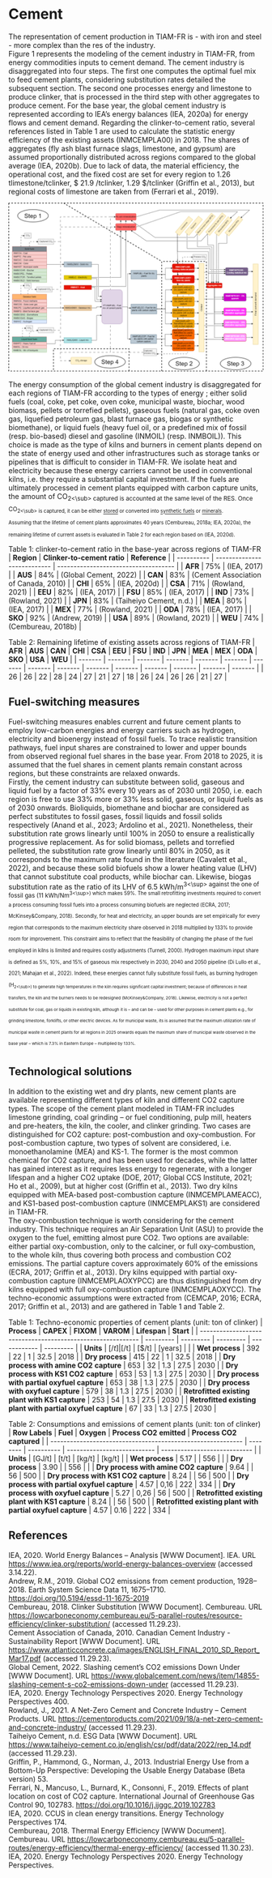 # Cement

The representation of cement production in TIAM-FR is - with iron and steel - more complex than the res of the industry.  
Figure 1 represents the modeling of the cement industry in TIAM-FR, from energy commodities inputs to cement demand. The cement industry is disaggregated into four steps. The first one computes the optimal fuel mix to feed cement plants, considering substitution rates detailed the subsequent section. The second one processes energy and limestone to produce clinker, that is processed in the third step with other aggregates to produce cement. For the base year, the global cement industry is represented according to IEA’s energy balances (IEA, 2020a) for energy flows and cement demand. Regarding the clinker-to-cement ratio, several references listed in Table 1 are used to calculate the statistic energy efficiency of the existing assets (INMCEMPLA00) in 2018. The shares of aggregates (fly ash blast furnace slags, limestone, and gypsum) are assumed proportionally distributed across regions compared to the global average (IEA, 2020b). Due to lack of data, the material efficiency, the operational cost, and the fixed cost are set for every region to 1.26 tlimestone/tclinker, \$ 21.9 /tclinker, 1.29 \$/tclinker (Griffin et al., 2013), but regional costs of limestone are taken from (Ferrari et al., 2019).

![](cement.png)

The energy consumption of the global cement industry is disaggregated for each regions of TIAM-FR according to the types of energy ; either solid fuels (coal, coke, pet coke, oven coke, municipal waste, biochar, wood biomass, pellets or torrefied pellets), gaseous fuels (natural gas, coke oven gas, liquefied petroleum gas, blast furnace gas, biogas or synthetic biomethane), or liquid fuels (heavy fuel oil, or a predefined mix of fossil (resp. bio-based) diesel and gasoline (INMOIL) (resp. INMBOIL)). This choice is made as the type of kilns and burners in cement plants depend on the state of energy used and other infrastructures such as storage tanks or pipelines that is difficult to consider in TIAM-FR. We isolate heat and electricity because these energy carriers cannot be used in conventional kilns, i.e. they require a substantial capital investment. If the fuels are ultimately processed in cement plants equipped with carbon capture units, the amount of CO<sub>2<\sub> captured is accounted at the same level of the RES. Once CO<sub>2<\sub> is captured, it can be either [stored](non-energy-sectors/co2-transport-and-storage.md) or converted into [synthetic fuels](supply/synthetic-fuels.md) or [minerals](backstop/mineralization.md).  
Assuming that the lifetime of cement plants approximates 40 years (Cembureau, 2018a; IEA, 2020a), the remaining lifetime of current assets is evaluated in Table 2 for each region based on (IEA, 2020d).

Table 1: clinker-to-cement ratio in the base-year across regions of TIAM-FR
| **Region** | **Clinker-to-cement ratio** | **Reference**                        |
| ---------- | --------------------------- | ------------------------------------ |
| **AFR**    | 75%                         | (IEA, 2017)                          |
| **AUS**    | 84%                         | (Global Cement, 2022)                |
| **CAN**    | 83%                         | (Cement Association of Canada, 2010) |
| **CHI**    | 65%                         | (IEA, 2020d)                         |
| **CSA**    | 71%                         | (Rowland, 2021)                      |
| **EEU**    | 82%                         | (IEA, 2017)                          |
| **FSU**    | 85%                         | (IEA, 2017)                          |
| **IND**    | 73%                         | (Rowland, 2021)                      |
| **JPN**    | 83%                         | (Taiheiyo Cement, n.d.)              |
| **MEA**    | 80%                         | (IEA, 2017)                          |
| **MEX**    | 77%                         | (Rowland, 2021)                      |
| **ODA**    | 78%                         | (IEA, 2017)                          |
| **SKO**    | 92%                         | (Andrew, 2019)                       |
| **USA**    | 89%                         | (Rowland, 2021)                      |
| **WEU**    | 74%                         | (Cembureau, 2018b)                   |

Table 2: Remaining lifetime of existing assets across regions of TIAM-FR
| **AFR** | **AUS** | **CAN** | **CHI** | **CSA** | **EEU** | **FSU** | **IND** | **JPN** | **MEA** | **MEX** | **ODA** | **SKO** | **USA** | **WEU** |
| ------- | ------- | ------- | ------- | ------- | ------- | ------- | ------- | ------- | ------- | ------- | ------- | ------- | ------- | ------- |
| 26      | 26      | 22      | 28      | 24      | 27      | 21      | 27      | 18      | 26      | 24      | 26      | 26      | 21      | 27      |

## Fuel-switching measures

Fuel-switching measures enables current and future cement plants to employ low-carbon energies and energy carriers such as hydrogen, electricity and bioenergy instead of fossil fuels. To trace realistic transition pathways, fuel input shares are constrained to lower and upper bounds from observed regional fuel shares in the base year. From 2018 to 2025, it is assumed that the fuel shares in cement plants remain constant across regions, but these constraints are relaxed onwards.  
Firstly, the cement industry can substitute between solid, gaseous and liquid fuel by a factor of 33% every 10 years as of 2030 until 2050, i.e. each region is free to use 33% more or 33% less solid, gaseous, or liquid fuels as of 2030 onwards. Bioliquids, biomethane and biochar are considered as perfect substitutes to fossil gases, fossil liquids and fossil solids respectively (Anand et al., 2023; Ardolino et al., 2021). Nonetheless, their substitution rate grows linearly until 100% in 2050 to ensure a realistically progressive replacement. As for solid biomass, pellets and torrefied pelleted, the substitution rate grow linearly until 80% in 2050, as it corresponds to the maximum rate found in the literature (Cavalett et al., 2022), and because these solid biofuels show a lower heating value (LHV) that cannot substitute coal products, while biochar can. Likewise, biogas substitution rate as the ratio of its LHV of 6.5 kWh/m<sup>3<\sup> against the one of fossil gas (11 kWh/Nm<sup>3<\sup>) which makes 59%. The small retrofitting investments required to convert a process consuming fossil fuels into a process consuming biofuels are neglected (ECRA, 2017; McKinsey&Company, 2018).
Secondly, for heat and electricity, an upper bounds are set empirically for every region that corresponds to the maximum electricity share observed in 2018 multiplied by 133% to provide room for improvement. This constraint aims to reflect that the feasibility of changing the phase of the fuel employed in kilns is limited and requires costly adjustments (Turnell, 2000). Hydrogen maximum input share is defined as 5%, 10%, and 15% of gaseous mix respectively in 2030, 2040 and 2050 pipeline (Di Lullo et al., 2021; Mahajan et al., 2022). Indeed, these energies cannot fully substitute fossil fuels, as burning hydrogen (H<sub>2<\sub>) to generate high temperatures in the kiln requires significant capital investment; because of differences in heat transfers, the kiln and the burners needs to be redesigned (McKinsey&Company, 2018). Likewise, electricity is not a perfect substitute for coal, gas or liquids in existing kiln, although it is – and can be – used for other purposes in cement plants e.g., for grinding limestone, forklifts, or other electric devices. As for municipal waste, its is assumed that the maximum utilization rate of municipal waste in cement plants for all regions in 2025 onwards equals the maximum share of municipal waste observed in the base year – which is 7.3% in Eastern Europe – multiplied by 133%.

## Technological solutions

In addition to the existing wet and dry plants, new cement plants are available representing different types of kiln and different CO2 capture types. The scope of the cement plant modeled in TIAM-FR includes limestone grinding, coal grinding – or fuel conditioning, pulp mill, heaters and pre-heaters, the kiln, the cooler, and clinker grinding. Two cases are distinguished for CO2 capture: post-combustion and oxy-combustion. For post-combustion capture, two types of solvent are considered, i.e. monoethanolamine (MEA) and KS-1. The former is the most common chemical for CO2 capture, and has been used for decades, while the latter has gained interest as it requires less energy to regenerate, with a longer lifespan and a higher CO2 uptake (DOE, 2017; Global CCS Institute, 2021; Ho et al., 2009), but at higher cost (Griffin et al., 2013). Two dry kilns equipped with MEA-based post-combustion capture (INMCEMPLAMEACC), and KS1-based post-combustion capture (INMCEMPLAKS1) are considered in TIAM-FR.  
The oxy-combustion technique is worth considering for the cement industry. This technique requires an Air Separation Unit (ASU) to provide the oxygen to the fuel, emitting almost pure CO2. Two options are available: either partial oxy-combustion, only to the calciner, or full oxy-combustion, to the whole kiln, thus covering both process and combustion CO2 emissions. The partial capture covers approximately 60% of the emissions (ECRA, 2017; Griffin et al., 2013). Dry kilns equipped with partial oxy-combustion capture (INMCEMPLAOXYPCC) are thus distinguished from dry kilns equipped with full oxy-combustion capture (INMCEMPLAOXYCC). The techno-economic assumptions were extracted from (CEMCAP, 2016; ECRA, 2017; Griffin et al., 2013) and are gathered in Table 1 and Table 2.

Table 1: Techno-economic properties of cement plants (unit: ton of clinker) 
| **Process**                                                 | **CAPEX** | **FIXOM** | **VAROM** | **Lifespan** | **Start** |
| ----------------------------------------------------------- | --------- | --------- | --------- | ------------ | --------- |
| **Units**                                                   | [$/t]     | [$/t]     | [$/t]     | [years]      |           |
| **Wet process**                                             | 392       | 22        | 1         | 32.5         | 2018      |
| **Dry process**                                             | 415       | 22        | 1         | 32.5         | 2018      |
| **Dry process with amine CO2** **capture**                  | 653       | 32        | 1.3       | 27.5         | 2030      |
| **Dry process with KS1 CO2** **capture**                    | 653       | 53        | 1.3       | 27.5         | 2030      |
| **Dry process with partial oxyfuel capture**                | 653       | 38        | 1.3       | 27.5         | 2030      |
| **Dry process with oxyfuel capture**                        | 579       | 38        | 1.3       | 27.5         | 2030      |
| **Retrofitted existing plant with KS1 capture**             | 253       | 54        | 1.3       | 27.5         | 2030      |
| **Retrofitted existing plant with partial oxyfuel capture** | 67        | 33        | 1.3       | 27.5         | 2030      |

Table 2: Consumptions and emissions of cement plants (unit: ton of clinker)
| **Row Labels**                                              | **Fuel** | **Oxygen** | **Process CO2** **emitted** | **Process CO2** **captured** |
| ----------------------------------------------------------- | -------- | ---------- | --------------------------- | ---------------------------- |
| **Units**                                                   | [GJ/t]   | [t/t]      | [kg/t]                      | [kg/t]                       |
| **Wet process**                                             | 5.17     |            | 556                         |                              |
| **Dry process**                                             | 3.90     |            | 556                         |                              |
| **Dry process with amine CO2** **capture**                  | 9.64     |            | 56                          | 500                          |
| **Dry process with KS1 CO2** **capture**                    | 8.24     |            | 56                          | 500                          |
| **Dry process with partial oxyfuel capture**                | 4.57     | 0,16       | 222                         | 334                          |
| **Dry process with oxyfuel capture**                        | 5.27     | 0,26       | 56                          | 500                          |
| **Retrofitted existing plant with KS1 capture**             | 8.24     |            | 56                          | 500                          |
| **Retrofitted existing plant with partial oxyfuel capture** | 4.57     | 0.16       | 222                         | 334                          |

## 

## References

IEA, 2020. World Energy Balances – Analysis [WWW Document]. IEA. URL https://www.iea.org/reports/world-energy-balances-overview (accessed 3.14.22).  
Andrew, R.M., 2019. Global CO2 emissions from cement production, 1928–2018. Earth System Science Data 11, 1675–1710. https://doi.org/10.5194/essd-11-1675-2019  
Cembureau, 2018. Clinker Substitution [WWW Document]. Cembureau. URL https://lowcarboneconomy.cembureau.eu/5-parallel-routes/resource-efficiency/clinker-substitution/ (accessed 11.29.23).  
Cement Association of Canada, 2010. Canadian Cement Industry - Sustainability Report [WWW Document]. URL https://www.atlanticconcrete.ca/images/ENGLISH_FINAL_2010_SD_Report_Mar17.pdf (accessed 11.29.23).  
Global Cement, 2022. Slashing cement’s CO2 emissions Down Under [WWW Document]. URL https://www.globalcement.com/news/item/14855-slashing-cement-s-co2-emissions-down-under (accessed 11.29.23).  
IEA, 2020. Energy Technology Perspectives 2020. Energy Technology Perspectives 400.  
Rowland, J., 2021. A Net-Zero Cement and Concrete Industry – Cement Products. URL https://cementproducts.com/2021/09/18/a-net-zero-cement-and-concrete-industry/ (accessed 11.29.23).  
Taiheiyo Cement, n.d. ESG Data [WWW Document]. URL https://www.taiheiyo-cement.co.jp/english/csr/pdf/data/2022/rep_14.pdf (accessed 11.29.23).  
Griffin, P., Hammond, G., Norman, J., 2013. Industrial Energy Use from a Bottom-Up Perspective: Developing the Usable Energy Database (Beta version) 53.  
Ferrari, N., Mancuso, L., Burnard, K., Consonni, F., 2019. Effects of plant location on cost of CO2 capture. International Journal of Greenhouse Gas Control 90, 102783. https://doi.org/10.1016/j.ijggc.2019.102783  
IEA, 2020. CCUS in clean energy transitions. Energy Technology Perspectives 174.  
Cembureau, 2018. Thermal Energy Efficiency [WWW Document]. Cembureau. URL https://lowcarboneconomy.cembureau.eu/5-parallel-routes/energy-efficiency/thermal-energy-efficiency/ (accessed 11.30.23).    
IEA, 2020. Energy Technology Perspectives 2020. Energy Technology Perspectives.  

